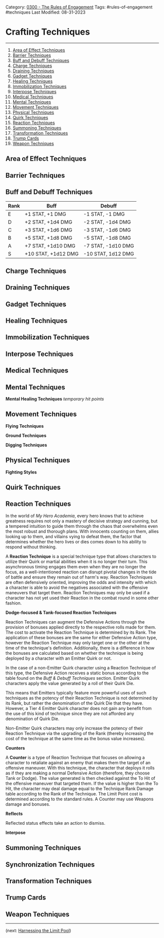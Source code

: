 Category: [0300 - The Rules of Engagement](0300%20-%20The%20Rules%20of%20Engagement.md)
Tags: #rules-of-engagement #techniques 
Last Modified: 08-31-2023
# Crafting Techniques

****

1. [Area of Effect Techniques](Crafting%20Techniques.md#area-of-effects-techniques)
2. [Barrier Techniques](Crafting%20Techniques.md#barrier-techniques)
3. [Buff and Debuff Techniques](Crafting%20Techniques.md#buff-and-debuff-techniques)
4. [Charge Techniques](Crafting%20Techniques.md#charge-techniques)
6. [Draining Techniques](Crafting%20Techniques.md#draining-techniques)
7. [Gadget Techniques](Crafting%20Techniques.md#gadget-techniques)
8. [Healing Techniques](Crafting%20Techniques.md#healing-techniques)
9. [Immobilization Techniques](Crafting%20Techniques.md#immobilization-techniques)
10. [Interpose Techniques](Crafting%20Techniques.md#interpose-techniques)
11. [Medical Techniques](Crafting%20Techniques.md#medical-techniques)
12. [Mental Techniques](Crafting%20Techniques.md#mental-techniques)
13. [Movement Techniques](Crafting%20Techniques.md#movement-techniques)
14. [Physical Techniques](Crafting%20Techniques.md#physical-techniques)
15. [Quirk Techniques](Crafting%20Techniques.md#quirk-techniques)
16. [Reaction Techniques](Crafting%20Techniques.md#reaction-techniques)
17. [Summoning Techniques](Crafting%20Techniques.md#summoning-techniques)
18. [Transformation Techniques](Crafting%20Techniques.md#transformation-techniques)
19. [Trump Cards](Crafting%20Techniques.md#trump-cards)
20. [Weapon Techniques](Crafting%20Techniques.md#weapon-techniques)
## Area of Effect Techniques

## Barrier Techniques

## Buff and Debuff Techniques

| Rank | Buff                | Debuff             |
|------|---------------------|--------------------|
| E    | +1 STAT, +1 DMG     | -1 STAT, -1 DMG    |
| D    | +2 STAT, +1d4 DMG   | -2 STAT, -1d4 DMG  |
| C    | +3 STAT, +1d6 DMG   | -3 STAT, -1d6 DMG  |
| B    | +5 STAT, +1d8 DMG   | -5 STAT, -1d8 DMG  |
| A    | +7 STAT, +1d10 DMG  | -7 STAT, -1d10 DMG |
| S    | +10 STAT, +1d12 DMG | -10 STAT, 1d12 DMG |
## Charge Techniques

## Draining Techniques

## Gadget Techniques

## Healing Techniques

## Immobilization Techniques

## Interpose Techniques

## Medical Techniques

## Mental Techniques

**Mental Healing Techniques**
*temporary hit points*

## Movement Techniques

**Flying Techniques**

**Ground Techniques**

**Digging Techniques**
## Physical Techniques

**Fighting Styles**
## Quirk Techniques

## Reaction Techniques

In the world of *My Hero Academia*, every hero knows that to achieve greatness requires not only a mastery of decisive strategy and cunning, but a tempered intuition to guide them through the chaos that overwhelms even the most robust and thorough plans. With innocents counting on them, allies looking up to them, and villains vying to defeat them, the factor that determines whether the hero lives or dies comes down to his ability to respond without thinking.

A **Reaction Technique** is a special technique type that allows characters to utilize their Quirk or martial abilities when it is no longer their turn. This asynchronous timing engages them even when they are no longer the focus, as a well-intentioned reaction can disrupt pivotal changes in the tide of battle and ensure they remain out of harm's way. Reaction Techniques are often defensively oriented, improving the odds and intensity with which a character is able to avoid the negatives associated with the offensive maneuvers that target them. Reaction Techniques may only be used if a character has not yet used their Reaction in the combat round in some other fashion.

**Dodge-focused & Tank-focused Reaction Techniques**

Reaction Techniques can augment the Defensive Actions through the provision of bonuses applied directly to the respective rolls made for them. The cost to activate the Reaction Technique is determined by its Rank. The application of these bonuses are the same for either Defensive Action type, however the Reaction Technique may only target one or the other at the time of the technique's definition. Additionally, there is a difference in how the bonuses are calculated based on whether the technique is being deployed by a character with an Emitter Quirk or not.

In the case of a non-Emitter Quirk character using a Reaction Technique of this type, the Defensive Action receives a static bonus according to the table found on the *Buff & Debuff Techniques* section. Emitter Quirk characters apply the value generated by a roll of their Quirk Die.

This means that Emitters typically feature more powerful uses of such techniques as the potency of their Reaction Technique is not determined by its Rank, but rather the denomination of the Quirk Die that they have. However, a Tier 4 Emitter Quirk character does not gain any benefit from the use of this kind of technique since they are not afforded any denomination of Quirk Die. 

Non-Emitter Quirk characters may only increase the potency of their Reaction Technique via the upgrading of the Rank (thereby increasing the cost of the technique at the same time as the bonus value increases).

**Counters**

A **Counter** is a type of Reaction Technique that focuses on allowing a character to retaliate against an enemy that makes them the target of an offensive maneuver. With this technique, the character that deploys it rolls as if they are making a normal Defensive Action (therefore, they choose Tank or Dodge). The value generated is then checked against the To Hit of the offensive maneuver that targeted them. If the value is higher than the To Hit, the character may deal damage equal to the Technique Rank Damage table according to the Rank of the Technique. The Limit Point cost is determined according to the standard rules. A Counter may use Weapons damage and bonuses. 

**Reflects**

Reflected status effects take an action to dismiss.

**Interpose**

## Summoning Techniques

## Synchronization Techniques

## Transformation Techniques

## Trump Cards

## Weapon Techniques

****

(next: [Harnessing the Limit Pool](Harnessing%20the%20Limit%20Pool.md))